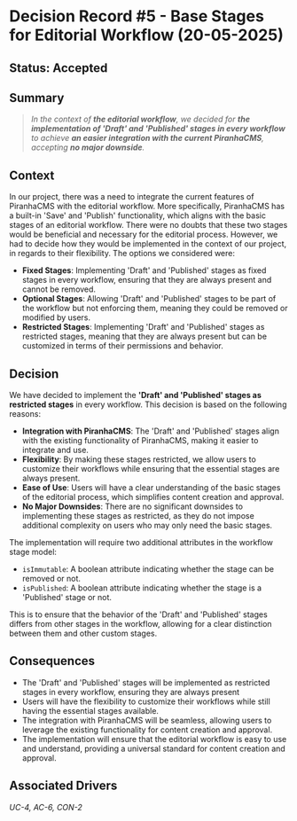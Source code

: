 # Decision Record #5 - Base Stages for Editorial Workflow (20-05-2025)

## Status: Accepted

## Summary
> *In the context of **the editorial workflow**, we decided for **the implementation of 'Draft' and 'Published' stages in every workflow** to achieve **an easier integration with the current PiranhaCMS**, accepting **no major downside**.*

## Context
In our project, there was a need to integrate the current features of PiranhaCMS with the editorial workflow. More specifically, PiranhaCMS has a built-in 'Save' and 'Publish' functionality, which aligns with the basic stages of an editorial workflow. There were no doubts that these two stages would be beneficial and necessary for the editorial process. However, we had to decide how they would be implemented in the context of our project, in regards to their flexibility. The options we considered were:
- **Fixed Stages**: Implementing 'Draft' and 'Published' stages as fixed stages in every workflow, ensuring that they are always present and cannot be removed.
- **Optional Stages**: Allowing 'Draft' and 'Published' stages to be part of the workflow but not enforcing them, meaning they could be removed or modified by users.
- **Restricted Stages**: Implementing 'Draft' and 'Published' stages as restricted stages, meaning that they are always present but can be customized in terms of their permissions and behavior.

## Decision

We have decided to implement the **'Draft' and 'Published' stages as restricted stages** in every workflow. This decision is based on the following reasons:
- **Integration with PiranhaCMS**: The 'Draft' and 'Published' stages align with the existing functionality of PiranhaCMS, making it easier to integrate and use.
- **Flexibility**: By making these stages restricted, we allow users to customize their workflows while ensuring that the essential stages are always present.
- **Ease of Use**: Users will have a clear understanding of the basic stages of the editorial process, which simplifies content creation and approval.
- **No Major Downsides**: There are no significant downsides to implementing these stages as restricted, as they do not impose additional complexity on users who may only need the basic stages.

The implementation will require two additional attributes in the workflow stage model:
- `isImmutable`: A boolean attribute indicating whether the stage can be removed or not.
- `isPublished`: A boolean attribute indicating whether the stage is a 'Published' stage or not.

This is to ensure that the behavior of the 'Draft' and 'Published' stages differs from other stages in the workflow, allowing for a clear distinction between them and other custom stages.

## Consequences
- The 'Draft' and 'Published' stages will be implemented as restricted stages in every workflow, ensuring they are always present
- Users will have the flexibility to customize their workflows while still having the essential stages available.
- The integration with PiranhaCMS will be seamless, allowing users to leverage the existing functionality for content creation and approval.
- The implementation will ensure that the editorial workflow is easy to use and understand, providing a universal standard for content creation and approval.

## Associated Drivers
*UC-4, AC-6, CON-2*